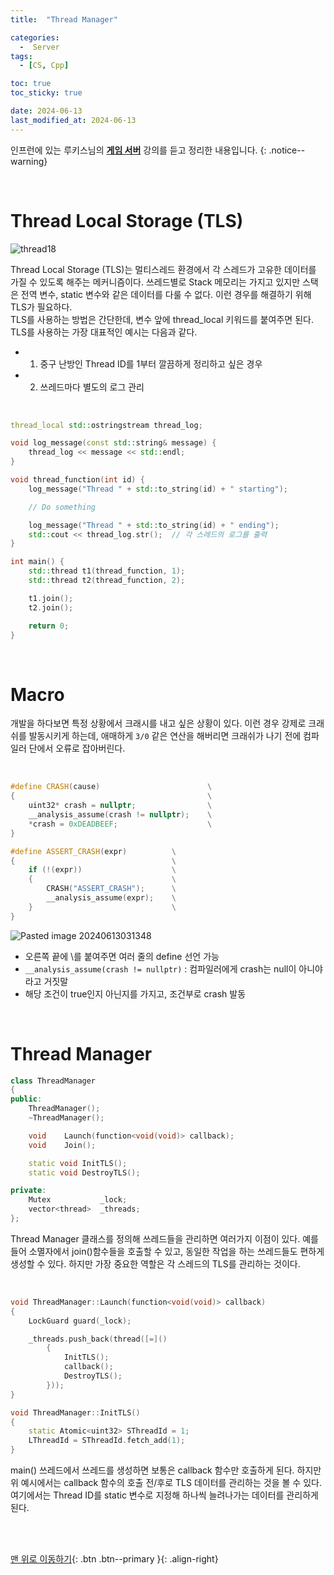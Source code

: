 ```yaml
---
title:  "Thread Manager"

categories:
  -  Server
tags:
  - [CS, Cpp]

toc: true
toc_sticky: true

date: 2024-06-13
last_modified_at: 2024-06-13
---
```


인프런에 있는 루키스님의 **[게임 서버](https://www.inflearn.com/course/%EC%96%B8%EB%A6%AC%EC%96%BC-3d-mmorpg-4/dashboard)** 강의를 듣고 정리한 내용입니다.
{: .notice--warning}

<br>



# Thread Local Storage (TLS)

![thread18](https://github.com/inhopp/ML_code/assets/96368476/5d4972f3-e9ae-4fc0-8fff-4002138d4ccd)

Thread Local Storage (TLS)는 멀티스레드 환경에서 각 스레드가 고유한 데이터를 가질 수 있도록 해주는 메커니즘이다. 쓰레드별로 Stack 메모리는 가지고 있지만 스택은 전역 변수, static 변수와 같은 데이터를 다룰 수 없다. 이런 경우를 해결하기 위해 TLS가 필요하다. <br>TLS를 사용하는 방법은 간단한데, 변수 앞에 thread_local 키워드를 붙여주면 된다. TLS를 사용하는 가장 대표적인 예시는 다음과 같다. 
- 1) 중구 난방인 Thread ID를 1부터 깔끔하게 정리하고 싶은 경우
- 2) 쓰레드마다 별도의 로그 관리

<br>

``` cpp
thread_local std::ostringstream thread_log;

void log_message(const std::string& message) {
    thread_log << message << std::endl;
}

void thread_function(int id) {
    log_message("Thread " + std::to_string(id) + " starting");

    // Do something

    log_message("Thread " + std::to_string(id) + " ending");
    std::cout << thread_log.str();  // 각 스레드의 로그를 출력
}

int main() {
    std::thread t1(thread_function, 1);
    std::thread t2(thread_function, 2);

    t1.join();
    t2.join();

    return 0;
}
```

<br>


# Macro

개발을 하다보면 특정 상황에서 크래시를 내고 싶은 상황이 있다. 이런 경우 강제로 크래쉬를 발동시키게 하는데, 애매하게 `3/0` 같은 연산을 해버리면 크래쉬가 나기 전에 컴파일러 단에서 오류로 잡아버린다. 

<br>

``` cpp
#define CRASH(cause)						\
{											\
	uint32* crash = nullptr;				\
	__analysis_assume(crash != nullptr);	\
	*crash = 0xDEADBEEF;					\
}

#define ASSERT_CRASH(expr)			\
{									\
	if (!(expr))					\
	{								\
		CRASH("ASSERT_CRASH");		\
		__analysis_assume(expr);	\
	}								\
}
```

![Pasted image 20240613031348](https://github.com/inhopp/ML_code/assets/96368476/4ae57832-173b-445f-9944-dbac8ed9e079)

- 오른쪽 끝에 \를 붙여주면 여러 줄의 define 선언 가능
- `__analysis_assume(crash != nullptr)` : 컴파일러에게 crash는 null이 아니야 라고 거짓말
- 해당 조건이 true인지 아닌지를 가지고, 조건부로 crash 발동


<br>


# Thread Manager

``` cpp
class ThreadManager
{
public:
	ThreadManager();
	~ThreadManager();

	void	Launch(function<void(void)> callback);
	void	Join();

	static void InitTLS();
	static void DestroyTLS();

private:
	Mutex			_lock;
	vector<thread>	_threads;
};
```

Thread Manager 클래스를 정의해 쓰레드들을 관리하면 여러가지 이점이 있다. 예를 들어 소멸자에서 join()함수들을 호출할 수 있고, 동일한 작업을 하는 쓰레드들도 편하게 생성할 수 있다. 하지만 가장 중요한 역할은 각 스레드의 TLS를 관리하는 것이다.

<br>

``` cpp
void ThreadManager::Launch(function<void(void)> callback)
{
	LockGuard guard(_lock);

	_threads.push_back(thread([=]()
		{
			InitTLS();
			callback();
			DestroyTLS();
		}));
}

void ThreadManager::InitTLS()
{
	static Atomic<uint32> SThreadId = 1;
	LThreadId = SThreadId.fetch_add(1);
}

```

main() 쓰레드에서 쓰레드를 생성하면 보통은 callback 함수만 호출하게 된다. 하지만 위 예시에서는 callback 함수의 호출 전/후로 TLS 데이터를 관리하는 것을 볼 수 있다. 여기에서는 Thread ID를 static 변수로 지정해 하나씩 늘려나가는 데이터를 관리하게 된다.


<br>
<br>


[맨 위로 이동하기](#){: .btn .btn--primary }{: .align-right}